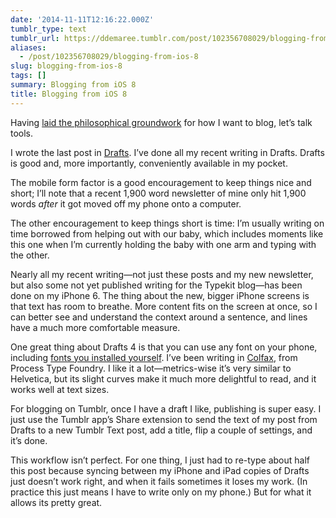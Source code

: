 ```yaml
---
date: '2014-11-11T12:16:22.000Z'
tumblr_type: text
tumblr_url: https://ddemaree.tumblr.com/post/102356708029/blogging-from-ios-8
aliases:
  - /post/102356708029/blogging-from-ios-8
slug: blogging-from-ios-8
tags: []
summary: Blogging from iOS 8
title: Blogging from iOS 8
---
```


<p>Having <a href="http://log.demaree.me/post/101586654129/middle-form">laid the philosophical groundwork</a> for how I want to blog, let&#8217;s talk tools.</p>

<p>I wrote the last post in <a href="http://agiletortoise.com/drafts">Drafts</a>. I&#8217;ve done all my recent writing in Drafts. Drafts is good and, more importantly, conveniently available in my pocket.</p>

<p>The mobile form factor is a good encouragement to keep things nice and short; I&#8217;ll note that a recent 1,900 word newsletter of mine only hit 1,900 words <em>after</em> it got moved off my phone onto a computer.</p>

<p>The other encouragement to keep things short is time: I&#8217;m usually writing on time borrowed from helping out with our baby, which includes moments like this one when I&#8217;m currently holding the baby with one arm and typing with the other.</p>

<p>Nearly all my recent writing—not just these posts and my new newsletter, but also some not yet published writing for the Typekit blog—has been done on my iPhone 6. The thing about the new, bigger iPhone screens is that text has room to breathe. More content fits on the screen at once, so I can better see and understand the context around a sentence, and lines have a much more comfortable measure.</p>

<p>One great thing about Drafts 4 is that you can use any font on your phone, including <a href="http://www.macstories.net/news/installing-custom-fonts-on-ios/">fonts you installed yourself</a>. I&#8217;ve been writing in <a href="https://processtypefoundry.com/fonts/colfax/">Colfax</a>, from Process Type Foundry. I like it a lot—metrics-wise it&#8217;s very similar to Helvetica, but its slight curves make it much more delightful to read, and it works well at text sizes.</p>

<p>For blogging on Tumblr, once I have a draft I like, publishing is super easy. I just use the Tumblr app&#8217;s Share extension to send the text of my post from Drafts to a new Tumblr Text post, add a title, flip a couple of settings, and it&#8217;s done.</p>

<p>This workflow isn&#8217;t perfect. For one thing, I just had to re-type about half this post because syncing between my iPhone and iPad copies of Drafts just doesn&#8217;t work right, and when it fails sometimes it loses my work. (In practice this just means I have to write only on my phone.) But for what it allows its pretty great.</p>